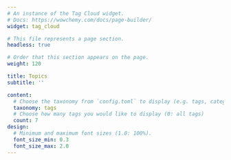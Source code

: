 ```yaml
---
# An instance of the Tag Cloud widget.
# Docs: https://wowchemy.com/docs/page-builder/
widget: tag_cloud

# This file represents a page section.
headless: true

# Order that this section appears on the page.
weight: 120

title: Topics
subtitle: ''

content:
  # Choose the taxonomy from `config.toml` to display (e.g. tags, categories)
  taxonomy: tags
  # Choose how many tags you would like to display (0: all tags)
  count: 7
design:
  # Minimum and maximum font sizes (1.0: 100%).
  font_size_min: 0.3
  font_size_max: 2.0
---
```

